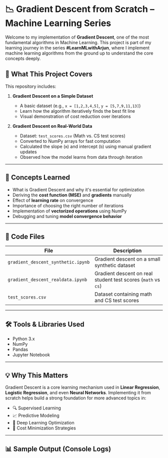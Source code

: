 # 📉 Gradient Descent from Scratch – Machine Learning Series

Welcome to my implementation of **Gradient Descent**, one of the most fundamental algorithms in Machine Learning. This project is part of my learning journey in the series **#LearnMLwithArjun**, where I implement machine learning algorithms from the ground up to understand the core concepts deeply.

## 🚀 What This Project Covers

This repository includes:

1. **Gradient Descent on a Simple Dataset**  
   - A basic dataset (e.g., `x = [1,2,3,4,5]`, `y = [5,7,9,11,13]`)
   - Learn how the algorithm iteratively finds the best fit line
   - Visual demonstration of cost reduction over iterations

2. **Gradient Descent on Real-World Data**  
   - Dataset: `test_scores.csv` (Math vs. CS test scores)
   - Converted to NumPy arrays for fast computation
   - Calculated the slope (`m`) and intercept (`b`) using manual gradient updates
   - Observed how the model learns from data through iteration

---

## 🧠 Concepts Learned

- What is Gradient Descent and why it's essential for optimization
- Deriving the **cost function (MSE)** and **gradients** manually
- Effect of **learning rate** on convergence
- Importance of choosing the right number of iterations
- Implementation of **vectorized operations** using NumPy
- Debugging and tuning **model convergence behavior**

---

## 🧪 Code Files

| File | Description |
|------|-------------|
| `gradient_descent_synthetic.ipynb` | Gradient descent on a small synthetic dataset |
| `gradient_descent_realdata.ipynb` | Gradient descent on real student test scores (`math` vs `cs`) |
| `test_scores.csv` | Dataset containing math and CS test scores |

---

## 🛠️ Tools & Libraries Used

- Python 3.x
- NumPy
- Pandas
- Jupyter Notebook

---

## 💡 Why This Matters

Gradient Descent is a core learning mechanism used in **Linear Regression**, **Logistic Regression**, and even **Neural Networks**. Implementing it from scratch helps build a strong foundation for more advanced topics in:

- 🔍 Supervised Learning
- 📈 Predictive Modeling
- 🤖 Deep Learning Optimization
- 🔄 Cost Minimization Strategies

---

## 📊 Sample Output (Console Logs)


